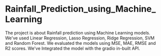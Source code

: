 # Rainfall_Prediction_using_Machine_Learning
The project is about Rainfall prediction using Machine Learning models. We've used Linear Regression, Lasso Regression, Ridge Regression, SVM and Random Forest. We evaluated the models using MSE, MAE, RMSE and R2 scores. We've Integrated the model with the gradio in-built API.
